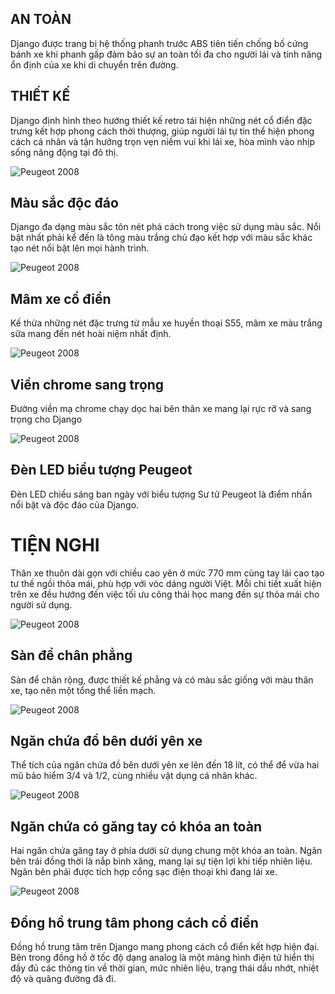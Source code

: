 ## **AN TOÀN**

Django được trang bị hệ thống phanh trước ABS tiên tiến chống bố cứng bánh xe khi phanh gấp đảm bảo sự an toàn tối đa cho người lái và tính năng ổn định của xe khi di chuyển trên đường.

## **THIẾT KẾ**

Django định hình theo hướng thiết kế retro tái hiện những nét cổ điển đặc trưng kết hợp phong cách thời thượng, giúp người lái tự tin thể hiện phong cách cá nhân và tận hưởng trọn vẹn niềm vui khi lái xe, hòa mình vào nhịp sống năng động tại đô thị.

<div class="relative w-full" style={{aspectRatio: "5/2"}}>
<Image src="https://res.cloudinary.com/dfhheac8o/image/upload/v1692611764/section_7_ojtror.jpg" alt="Peugeot 2008" fill={true} style={{objectFit:"contain"}}/>
</div>

## **Màu sắc độc đáo**

Django đa dạng màu sắc tôn nét phá cách trong việc sử dụng màu sắc. Nổi bật nhất phải kể đến là tông màu trắng chủ đạo kết hợp với màu sắc khác tạo nét nổi bật lên mọi hành trình.

<div class="relative w-full" style={{aspectRatio: "5/2"}}>
<Image src="https://res.cloudinary.com/dfhheac8o/image/upload/v1692611764/section_8_codyka.jpg" alt="Peugeot 2008" fill={true} style={{objectFit:"contain"}}/>
</div>

## **Mâm xe cổ điển**

Kế thừa những nét đặc trưng từ mẫu xe huyền thoại S55, mâm xe màu trắng sữa mang đến nét hoài niệm nhất định.

<div class="relative w-full" style={{aspectRatio: "5/2"}}>
<Image src="https://res.cloudinary.com/dfhheac8o/image/upload/v1692611763/section_9_uvkekl.jpg" alt="Peugeot 2008" fill={true} style={{objectFit:"contain"}}/>
</div>

## **Viền chrome sang trọng**

Đường viền mạ chrome chạy dọc hai bên thân xe mang lại rực rỡ và sang trọng cho Django

<div class="relative w-full" style={{aspectRatio: "5/2"}}>
<Image src="https://res.cloudinary.com/dfhheac8o/image/upload/v1692611763/section_10_vqkncb.jpg" alt="Peugeot 2008" fill={true} style={{objectFit:"contain"}}/>
</div>

## **Đèn LED biểu tượng Peugeot**

Đèn LED chiếu sáng ban ngày với biểu tượng Sư tử Peugeot là điểm nhấn nổi bật và độc đáo của Django.

# **TIỆN NGHI**

Thân xe thuôn dài gọn với chiều cao yên ở mức 770 mm cùng tay lái cao tạo tư thế ngồi thỏa mái, phù hợp với vóc dáng người Việt. Mỗi chi tiết xuất hiện trên xe đều hướng đến việc tối ưu công thái học mang đến sự thỏa mái cho người sử dụng.

<div class="relative w-full" style={{aspectRatio: "5/2"}}>
<Image src="https://res.cloudinary.com/dfhheac8o/image/upload/v1692611763/section_11_kzc5rk.jpg" alt="Peugeot 2008" fill={true} style={{objectFit:"contain"}}/>
</div>

## **Sàn để chân phẳng**

Sàn để chân rộng, được thiết kế phẳng và có màu sắc giống với màu thân xe, tạo nên một tổng thể liền mạch.

<div class="relative w-full" style={{aspectRatio: "5/2"}}>
<Image src="https://res.cloudinary.com/dfhheac8o/image/upload/v1692611763/section_12_bfh0me.jpg" alt="Peugeot 2008" fill={true} style={{objectFit:"contain"}}/>
</div>

## **Ngăn chứa đồ bên dưới yên xe**

Thể tích của ngăn chứa đồ bên dưới yên xe lên đến 18 lít, có thể để vừa hai mũ bảo hiểm 3/4 và 1/2, cùng nhiều vật dụng cá nhân khác.

<div class="relative w-full" style={{aspectRatio: "5/2"}}>
<Image src="https://res.cloudinary.com/dfhheac8o/image/upload/v1692611763/section_13_qwegc8.jpg" alt="Peugeot 2008" fill={true} style={{objectFit:"contain"}}/>
</div>

## **Ngăn chứa có găng tay có khóa an toàn**

Hai ngăn chứa găng tay ở phía dưới sử dụng chung một khóa an toàn. Ngăn bên trái đồng thời là nắp bình xăng, mang lại sự tiện lợi khi tiếp nhiên liệu. Ngăn bên phải được tích hợp cổng sạc điện thoại khi đang lái xe.

<div class="relative w-full" style={{aspectRatio: "5/2"}}>
<Image src="https://res.cloudinary.com/dfhheac8o/image/upload/v1692611763/section_14_ohvsyw.jpg" alt="Peugeot 2008" fill={true} style={{objectFit:"contain"}}/>
</div>

## **Đồng hồ trung tâm phong cách cổ điển**

Đồng hồ trung tâm trên Django mang phong cách cổ điển kết hợp hiện đại. Bên trong đồng hồ ở tốc độ dạng analog là một màng hình điện tử hiển thị đầy đủ các thông tin về thời gian, mức nhiên liệu, trạng thái dầu nhớt, nhiệt độ và quãng đường đã đi.
